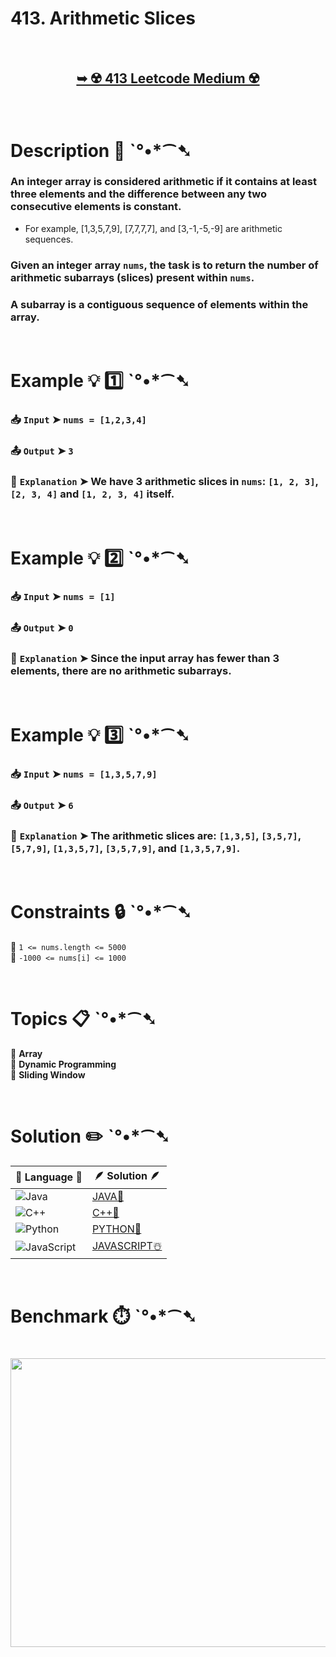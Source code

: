 # 413. Arithmetic Slices

</br>

<h2 align="center"> 

<a href="https://leetcode.com/problems/arithmetic-slices/description/"><strong>➥ ☢️ 413 Leetcode Medium ☢️ </strong></a>
</h2>

</br>

# Description 📜 ˋ°•*⁀➷

### An integer array is considered arithmetic if it contains at least three elements and the difference between any two consecutive elements is constant.

- For example, [1,3,5,7,9], [7,7,7,7], and [3,-1,-5,-9] are arithmetic sequences.

### Given an integer array `nums`, the task is to return the number of arithmetic subarrays (slices) present within `nums`.

### A subarray is a contiguous sequence of elements within the array.

</br>

# Example 💡 1️⃣ ˋ°•*⁀➷

  ### 📥 `Input`  ➤ `nums = [1,2,3,4]`

  ### 📤 `Output`  ➤ `3`

  ### 🔦 `Explanation`  ➤ We have 3 arithmetic slices in `nums`: `[1, 2, 3]`, `[2, 3, 4]` and `[1, 2, 3, 4]` itself.

</br>

# Example 💡 2️⃣ ˋ°•*⁀➷

  ### 📥 `Input` ➤ `nums = [1]`

  ### 📤 `Output`  ➤ `0`

  ### 🔦 `Explanation` ➤ Since the input array has fewer than 3 elements, there are no arithmetic subarrays.

</br>

# Example 💡 3️⃣ ˋ°•*⁀➷

  ### 📥 `Input` ➤ `nums = [1,3,5,7,9]`

  ### 📤 `Output`  ➤ `6`

  ### 🔦 `Explanation` ➤ The arithmetic slices are: `[1,3,5]`, `[3,5,7]`, `[5,7,9]`, `[1,3,5,7]`, `[3,5,7,9]`, and `[1,3,5,7,9]`.

</br>

# Constraints 🔒 ˋ°•*⁀➷

🔹 `1 <= nums.length <= 5000` </br>
🔹 `-1000 <= nums[i] <= 1000` </br>

</br>

# Topics 📋 ˋ°•*⁀➷

🔸 **Array** </br>
🔸 **Dynamic Programming** </br>
🔸 **Sliding Window** </br>

</br>

# Solution ✏️ ˋ°•*⁀➷

| 📒 Language 📒  | 🪶 Solution 🪶 |
| ------------- | ------------- |
|  ![Java](https://img.shields.io/badge/java-%23ED8B00.svg?style=for-the-badge&logo=openjdk&logoColor=white)  | [JAVA🍁](https://github.com/Prakhar-002/LEETCODE/blob/main/%F0%9F%8E%AD%20LEVEL%20wise%20que%20with%20solution%20%F0%9F%8E%AF/%E2%98%A2%EF%B8%8F%20Medium%20%E2%98%A2%EF%B8%8F/%E2%98%A2%EF%B8%8F%20Medium%20413.%20Arithmetic%20Slices%20%E2%98%83%EF%B8%8F%20%F0%9F%8D%81%20%F0%9F%8D%B0%20%F0%9F%8E%B2/%F0%9F%8D%81JAVA%20-%20413.%20Arithmetic%20Slices.java) |
|  ![C++](https://img.shields.io/badge/c++-%2300599C.svg?style=for-the-badge&logo=c%2B%2B&logoColor=white)  | [C++🎲](https://github.com/Prakhar-002/LEETCODE/blob/main/%F0%9F%8E%AD%20LEVEL%20wise%20que%20with%20solution%20%F0%9F%8E%AF/%E2%98%A2%EF%B8%8F%20Medium%20%E2%98%A2%EF%B8%8F/%E2%98%A2%EF%B8%8F%20Medium%20413.%20Arithmetic%20Slices%20%E2%98%83%EF%B8%8F%20%F0%9F%8D%81%20%F0%9F%8D%B0%20%F0%9F%8E%B2/%F0%9F%8E%B2CPP%20-%20413.%20Arithmetic%20Slices.cpp)  |
|  ![Python](https://img.shields.io/badge/python-3670A0?style=for-the-badge&logo=python&logoColor=ffdd54)    | [PYTHON🍰](https://github.com/Prakhar-002/LEETCODE/blob/main/%F0%9F%8E%AD%20LEVEL%20wise%20que%20with%20solution%20%F0%9F%8E%AF/%E2%98%A2%EF%B8%8F%20Medium%20%E2%98%A2%EF%B8%8F/%E2%98%A2%EF%B8%8F%20Medium%20413.%20Arithmetic%20Slices%20%E2%98%83%EF%B8%8F%20%F0%9F%8D%81%20%F0%9F%8D%B0%20%F0%9F%8E%B2/%F0%9F%8D%B0PYTHON%20-%20413.%20Arithmetic%20Slices.py) |
| ![JavaScript](https://img.shields.io/badge/javascript-%23323330.svg?style=for-the-badge&logo=javascript&logoColor=%23F7DF1E)   | [JAVASCRIPT☃️](https://github.com/Prakhar-002/LEETCODE/blob/main/%F0%9F%8E%AD%20LEVEL%20wise%20que%20with%20solution%20%F0%9F%8E%AF/%E2%98%A2%EF%B8%8F%20Medium%20%E2%98%A2%EF%B8%8F/%E2%98%A2%EF%B8%8F%20Medium%20413.%20Arithmetic%20Slices%20%E2%98%83%EF%B8%8F%20%F0%9F%8D%81%20%F0%9F%8D%B0%20%F0%9F%8E%B2/%E2%98%83%EF%B8%8FJAVASCRIPT%20-%20413.%20Arithmetic%20Slices.js) |

</br>

# Benchmark ⏱️ ˋ°•*⁀➷

<h1  align="center" >

<img src ="https://github.com/user-attachments/assets/73987d9b-16fa-4ac9-91d9-cdf596244a62" width = "700px" height="462px" />

</h1>
